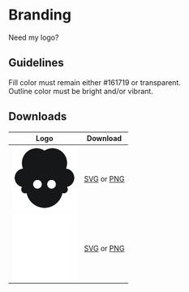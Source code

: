 # Branding
Need my logo?

## Guidelines
Fill color must remain either #161719 or transparent.  
Outline color must be bright and/or vibrant.

## Downloads
| Logo | Download |
| :--: | :------: |
| <img src="https://raw.githubusercontent.com/jadc/branding/master/jad.svg?sanitize=true" width="128px" height="128px" /> | [SVG](https://raw.githubusercontent.com/jadc/branding/master/jad.svg?sanitize=true) or [PNG](https://github.com/jadc/branding/raw/master/jad.png) |
| <img src="https://raw.githubusercontent.com/jadc/branding/master/jad-stroke.svg?sanitize=true" width="128px" height="128px" /> | [SVG](https://raw.githubusercontent.com/jadc/branding/master/jad-stroke.svg?sanitize=true) or [PNG](https://github.com/jadc/branding/raw/master/jad-stroke.png) |